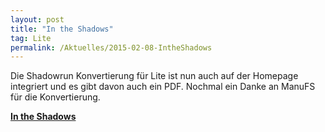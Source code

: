 ```yaml
---
layout: post
title: "In the Shadows"
tag: Lite
permalink: /Aktuelles/2015-02-08-IntheShadows
---
```


Die Shadowrun Konvertierung für Lite ist nun auch auf der Homepage integriert und es gibt davon auch ein PDF. Nochmal ein Danke an ManuFS für die Konvertierung.

**[In the Shadows](https://lite.jcgames.de/Settings/In_the_Shadows/)**
